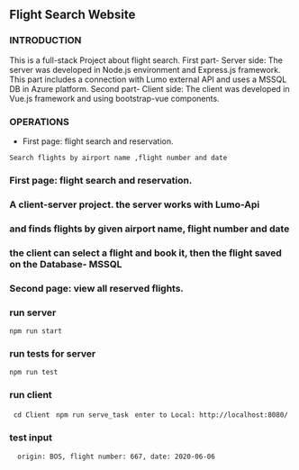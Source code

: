 
## Flight Search Website 
### INTRODUCTION
This is a full-stack Project about flight search.
First part- Server side: The server was developed in Node.js environment and Express.js framework. This part includes a connection with Lumo external API
and uses a MSSQL DB in Azure platform.
Second part- Client side: The client was developed in Vue.js framework and using bootstrap-vue components.

### OPERATIONS
* First page: flight search and reservation. 

```Search flights by airport name ,flight number and date```
### First page: flight search and reservation.
### A client-server project. the server works with Lumo-Api 
### and finds flights by given airport name, flight number and date 
### the client can select a flight and book it, then the flight saved on the Database- MSSQL
### Second page: view all reserved flights.

### run server 
```npm run start```

### run tests for server 
```npm run test```

### run client
```  cd Client ```
```  npm run serve_task ```
```  enter to Local: http://localhost:8080/ ```

 ### test input
 ```  origin: BOS, flight number: 667, date: 2020-06-06```



